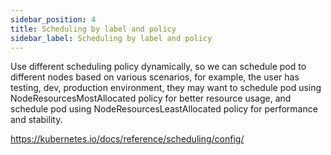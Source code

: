 ```yaml
---
sidebar_position: 4
title: Scheduling by label and policy
sidebar_label: Scheduling by label and policy
---
```

Use different scheduling policy dynamically, so we can schedule pod to different nodes based on various scenarios, for example, the user has testing, dev, production environment, they may want to schedule pod using NodeResourcesMostAllocated policy for better resource usage, and schedule pod using NodeResourcesLeastAllocated policy for performance and stability.

https://kubernetes.io/docs/reference/scheduling/config/
